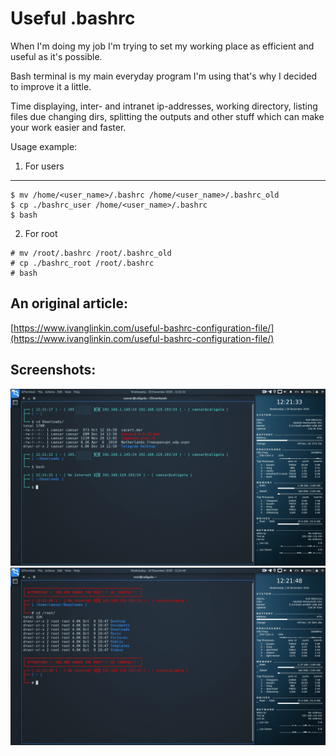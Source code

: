 # Useful .bashrc

When I'm doing my job I'm trying to set my working place as efficient and useful as it's possible. 

Bash terminal is my main everyday program I'm using that's why I decided to improve it a little.

Time displaying, inter- and intranet ip-addresses, working directory, listing files due changing dirs, splitting the outputs and other stuff which can make your work easier and faster. 

Usage example:
1. For users
------------
```
$ mv /home/<user_name>/.bashrc /home/<user_name>/.bashrc_old
$ cp ./bashrc_user /home/<user_name>/.bashrc
$ bash
```
2. For root
```
# mv /root/.bashrc /root/.bashrc_old
# cp ./bashrc_root /root/.bashrc
# bash
```


An original article:
--------------------
[https://www.ivanglinkin.com/useful-bashrc-configuration-file/](https://www.ivanglinkin.com/useful-bashrc-configuration-file/)

Screenshots:
------------
![](https://github.com/IvanGlinkin/media_support/blob/main/Useful-bash-1.png?raw=true)
![](https://github.com/IvanGlinkin/media_support/blob/main/Useful-bash-2.png?raw=true)
